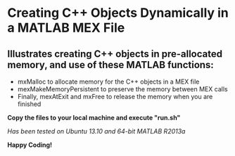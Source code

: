 Creating C++ Objects Dynamically in a MATLAB MEX File
==============

Illustrates creating C++ objects in pre-allocated memory, and use of these MATLAB functions:
--------------
- mxMalloc to allocate memory for the C++ objects in a MEX file
- mexMakeMemoryPersistent to preserve the memory between MEX calls
- Finally, mexAtExit and mxFree to release the memory when you are finished 



**Copy the files to your local machine and execute "run.sh"**

*Has been tested on Ubuntu 13.10 and 64-bit MATLAB R2013a*

**Happy Coding!**

